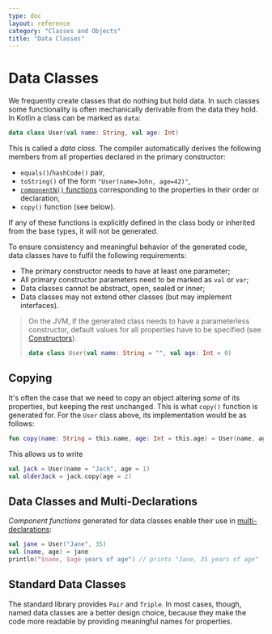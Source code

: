 ```yaml
---
type: doc
layout: reference
category: "Classes and Objects"
title: "Data Classes"
---
```


# Data Classes

We frequently create classes that do nothing but hold data. In such classes some functionality is often mechanically
derivable from the data they hold. In Kotlin a class can be marked as `data`:
 
``` kotlin
data class User(val name: String, val age: Int)
```

This is called a _data class_. The compiler automatically derives the following members from all properties declared in
the primary constructor:
  
  * `equals()`/`hashCode()` pair, 
  * `toString()` of the form `"User(name=John, age=42)"`,
  * [`componentN()` functions](multi-declarations.html) corresponding to the properties in their order or declaration,
  * `copy()` function (see below).
  
If any of these functions is explicitly defined in the class body or inherited from the base types, it will not be generated.

To ensure consistency and meaningful behavior of the generated code, data classes have to fulfil the following requirements:

  * The primary constructor needs to have at least one parameter;
  * All primary constructor parameters need to be marked as `val` or `var`;
  * Data classes cannot be abstract, open, sealed or inner;
  * Data classes may not extend other classes (but may implement interfaces).
  
> On the JVM, if the generated class needs to have a parameterless constructor, default values for all properties have to be specified
> (see [Constructors](classes.html#constructors)).
>
> ``` kotlin
> data class User(val name: String = "", val age: Int = 0)
> ```

## Copying
  
It's often the case that we need to copy an object altering _some_ of its properties, but keeping the rest unchanged. 
This is what `copy()` function is generated for. For the `User` class above, its implementation would be as follows:
     
``` kotlin
fun copy(name: String = this.name, age: Int = this.age) = User(name, age)     
```     

This allows us to write

``` kotlin
val jack = User(name = "Jack", age = 1)
val olderJack = jack.copy(age = 2)
```

## Data Classes and Multi-Declarations

_Component functions_ generated for data classes enable their use in [multi-declarations](multi-declarations.html):

``` kotlin
val jane = User("Jane", 35) 
val (name, age) = jane
println("$name, $age years of age") // prints "Jane, 35 years of age"
```

## Standard Data Classes

The standard library provides `Pair` and `Triple`. In most cases, though, named data classes are a better design choice, 
because they make the code more readable by providing meaningful names for properties.
